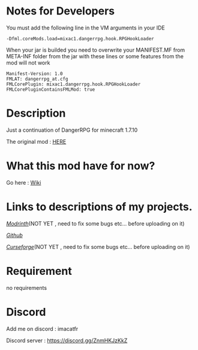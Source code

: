 # Notes for Developers

You must add the following line in the VM arguments in your IDE

    -Dfml.coreMods.load=mixac1.dangerrpg.hook.RPGHookLoader

When your jar is builded you need to overwrite your MANIFEST.MF from META-INF folder from the jar
with these lines or some features from the mod will not work

    Manifest-Version: 1.0
    FMLAT: dangerrpg_at.cfg
    FMLCorePlugin: mixac1.dangerrpg.hook.RPGHookLoader
    FMLCorePluginContainsFMLMod: true

# Description

Just a continuation of DangerRPG for minecraft 1.7.10

The original mod : [HERE](https://legacy.curseforge.com/minecraft/mc-mods/dangerrpg)

# What this mod have for now?

Go here : [Wiki](https://github.com/quentin452/DangerRPG-Continuation/wiki)

# Links to descriptions of my projects.

[*Modrinth*]()(NOT YET , need to fix some bugs etc... before uploading on it)

[*Github*](https://github.com/quentin452/DangerRPG-Continuation)

[*Curseforge*]()(NOT YET , need to fix some bugs etc... before uploading on it)

# Requirement

no requirements

# Discord

Add me on discord : imacatfr

Discord server : https://discord.gg/ZnmHKJzKkZ
